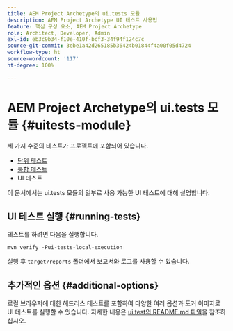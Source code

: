 ```yaml
---
title: AEM Project Archetype의 ui.tests 모듈
description: AEM Project Archetype UI 테스트 사용법
feature: 핵심 구성 요소, AEM Project Archetype
role: Architect, Developer, Admin
exl-id: eb3c9b34-f10e-410f-bcf3-34f94f124c7c
source-git-commit: 3ebe1a42d265185b36424b01844f4a00f05d4724
workflow-type: ht
source-wordcount: '117'
ht-degree: 100%

---
```


# AEM Project Archetype의 ui.tests 모듈 {#uitests-module}

세 가지 수준의 테스트가 프로젝트에 포함되어 있습니다.

* [단위 테스트](core.md#unit-tests)
* [통합 테스트](ittests.md)
* UI 테스트

이 문서에서는 ui.tests 모듈의 일부로 사용 가능한 UI 테스트에 대해 설명합니다.

## UI 테스트 실행 {#running-tests}

테스트를 하려면 다음을 실행합니다.

```shell
mvn verify -Pui-tests-local-execution
```

실행 후 `target/reports` 폴더에서 보고서와 로그를 사용할 수 있습니다.

## 추가적인 옵션 {#additional-options}

로컬 브라우저에 대한 헤드리스 테스트를 포함하여 다양한 여러 옵션과 도커 이미지로 UI 테스트를 실행할 수 있습니다. 자세한 내용은 [ui.test의 README.md 파일](https://github.com/adobe/aem-project-archetype/tree/master/src/main/archetype/ui.tests)을 참조하십시오.
